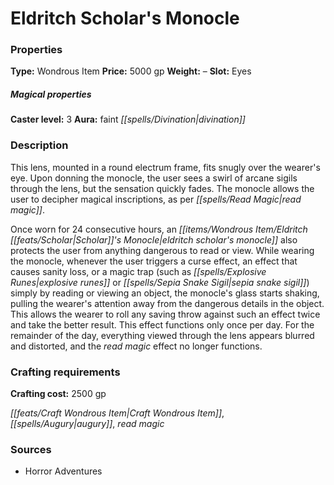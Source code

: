 ﻿---
Title: "Eldritch Scholar's Monocle"
Type: "Wondrous Item"
Price: "5000 gp"
Weight: "–"
Slot: "Eyes"
Caster level: "3"
Aura: "faint divination"
Description: |
  "This lens, mounted in a round electrum frame, fits snugly over the wearer's eye. Upon donning the monocle, the user sees a swirl of arcane sigils through the lens, but the sensation quickly fades. The monocle allows the user to decipher magical inscriptions, as per _read magic_.
  Once worn for 24 consecutive hours, an eldritch scholar's monocle also protects the user from anything dangerous to read or view. While wearing the monocle, whenever the user triggers a curse effect, an effect that causes sanity loss, or a magic trap (such as explosive runes or sepia snake sigil) simply by reading or viewing an object, the monocle's glass starts shaking, pulling the wearer's attention away from the dangerous details in the object. This allows the wearer to roll any saving throw against such an effect twice and take the better result. This effect functions only once per day. For the remainder of the day, everything viewed through the lens appears blurred and distorted, and the _read magic_ effect no longer functions."
Crafting cost: "2500 gp"
Sources: "['Horror Adventures']"
---

# Eldritch Scholar's Monocle

### Properties

**Type:** Wondrous Item **Price:** 5000 gp **Weight:** – **Slot:** Eyes

##### Magical properties

**Caster level:** 3 **Aura:** faint _[[spells/Divination|divination]]_

### Description

This lens, mounted in a round electrum frame, fits snugly over the wearer's eye. Upon donning the monocle, the user sees a swirl of arcane sigils through the lens, but the sensation quickly fades. The monocle allows the user to decipher magical inscriptions, as per _[[spells/Read Magic|read magic]]_.

Once worn for 24 consecutive hours, an _[[items/Wondrous Item/Eldritch _[[feats/Scholar|Scholar]]_'s Monocle|eldritch _scholar_'s monocle]]_ also protects the user from anything dangerous to read or view. While wearing the monocle, whenever the user triggers a curse effect, an effect that causes sanity loss, or a magic trap (such as _[[spells/Explosive Runes|explosive runes]]_ or _[[spells/Sepia Snake Sigil|sepia snake sigil]]_) simply by reading or viewing an object, the monocle's glass starts shaking, pulling the wearer's attention away from the dangerous details in the object. This allows the wearer to roll any saving throw against such an effect twice and take the better result. This effect functions only once per day. For the remainder of the day, everything viewed through the lens appears blurred and distorted, and the _read magic_ effect no longer functions.

### Crafting requirements

**Crafting cost:** 2500 gp

_[[feats/Craft Wondrous Item|Craft Wondrous Item]]_, _[[spells/Augury|augury]]_, _read magic_

### Sources

* Horror Adventures